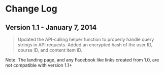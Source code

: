 Change Log
==========

Version 1.1 - January 7, 2014
-----------------------------

> Updated the API-calling helper function to properly handle query strings in API requests.
> Added an encrypted hash of the user ID, course ID, and content item ID. 

Note: The landing page, and any Facebook like links created from 1.0, are not compatible with version 1.1+